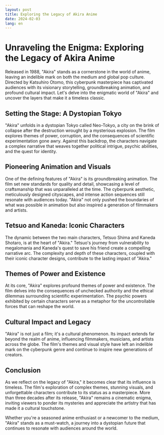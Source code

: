 ```yaml
---
layout: post
title: Exploring the Legacy of Akira Anime
date: 2024-02-03
lang: en
---
```


# Unraveling the Enigma: Exploring the Legacy of Akira Anime

Released in 1988, "Akira" stands as a cornerstone in the world of anime, leaving an indelible mark on both the medium and global pop culture. Directed by Katsuhiro Otomo, this cyberpunk masterpiece has captivated audiences with its visionary storytelling, groundbreaking animation, and profound cultural impact. Let's delve into the enigmatic world of "Akira" and uncover the layers that make it a timeless classic.

## Setting the Stage: A Dystopian Tokyo

"Akira" unfolds in a dystopian Tokyo called Neo-Tokyo, a city on the brink of collapse after the destruction wrought by a mysterious explosion. The film explores themes of power, corruption, and the consequences of scientific experimentation gone awry. Against this backdrop, the characters navigate a complex narrative that weaves together political intrigue, psychic abilities, and the quest for identity.

## Pioneering Animation and Visuals

One of the defining features of "Akira" is its groundbreaking animation. The film set new standards for quality and detail, showcasing a level of craftsmanship that was unparalleled at the time. The cyberpunk aesthetic, meticulously designed cityscapes, and intense action sequences still resonate with audiences today. "Akira" not only pushed the boundaries of what was possible in animation but also inspired a generation of filmmakers and artists.

## Tetsuo and Kaneda: Iconic Characters

The dynamic between the two main characters, Tetsuo Shima and Kaneda Shotaro, is at the heart of "Akira." Tetsuo's journey from vulnerability to megalomania and Kaneda's quest to save his friend create a compelling narrative arc. The complexity and depth of these characters, coupled with their iconic character designs, contribute to the lasting impact of "Akira."

## Themes of Power and Existence

At its core, "Akira" explores profound themes of power and existence. The film delves into the consequences of unchecked authority and the ethical dilemmas surrounding scientific experimentation. The psychic powers exhibited by certain characters serve as a metaphor for the uncontrollable forces that can reshape the world.

## Cultural Impact and Legacy

"Akira" is not just a film; it's a cultural phenomenon. Its impact extends far beyond the realm of anime, influencing filmmakers, musicians, and artists across the globe. The film's themes and visual style have left an indelible mark on the cyberpunk genre and continue to inspire new generations of creators.

## Conclusion

As we reflect on the legacy of "Akira," it becomes clear that its influence is timeless. The film's exploration of complex themes, stunning visuals, and unforgettable characters contribute to its status as a masterpiece. More than three decades after its release, "Akira" remains a cinematic enigma, inviting viewers to ponder its mysteries and appreciate the artistry that has made it a cultural touchstone.

Whether you're a seasoned anime enthusiast or a newcomer to the medium, "Akira" stands as a must-watch, a journey into a dystopian future that continues to resonate with audiences around the world.
